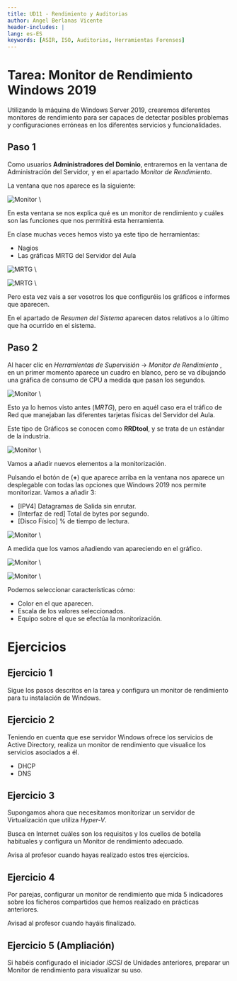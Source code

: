```yaml
---
title: UD11 - Rendimiento y Auditorias
author: Angel Berlanas Vicente
header-includes: |
lang: es-ES
keywords: [ASIR, ISO, Auditorias, Herramientas Forenses]
---
```


# Tarea: Monitor de Rendimiento Windows 2019

Utilizando la máquina de Windows Server 2019, crearemos diferentes monitores de rendimiento 
para ser capaces de detectar posibles problemas y configuraciones erróneas en los diferentes
servicios y funcionalidades.

## Paso 1

Como usuarios **Administradores del Dominio**, entraremos en la ventana de Administración del Servidor, y en 
el apartado _Monitor de Rendimiento_.

La ventana que nos aparece es la siguiente:

![Monitor](MonitorRendimiento_2019/MonitorRendimiento01.png)
\

En esta ventana se nos explica qué es un monitor de rendimiento y cuáles son las funciones que nos permitirá esta herramienta.

En clase muchas veces hemos visto ya este tipo de herramientas:

* Nagios
* Las gráficas MRTG del Servidor del Aula

![MRTG](MonitorRendimiento_2019/mrtg1.png)
\

![MRTG](MonitorRendimiento_2019/mrtg2.png)
\

Pero esta vez vais a ser vosotros los que configuréis los gráficos e informes que aparecen.

En el apartado de _Resumen del Sistema_ aparecen datos relativos a lo último que ha ocurrido en el sistema.

## Paso 2 

Al hacer clic en _Herramientas de Supervisión_ -> _Monitor de Rendimiento_ , en un primer momento aparece un cuadro en blanco, pero se va dibujando una gráfica de consumo de CPU a medida que pasan los segundos.

![Monitor](MonitorRendimiento_2019/MonitorRendimiento02.png)
\

Esto ya lo hemos visto antes (*MRTG*), pero en aquél caso era el tráfico de Red que manejaban las diferentes tarjetas físicas del Servidor del Aula.

Este tipo de Gráficos se conocen como **RRDtool**, y se trata de un estándar de la industria.

![Monitor](MonitorRendimiento_2019/RRDtool01.png)
\

Vamos a añadir nuevos elementos a la monitorización.

Pulsando el botón de (**+**) que aparece arriba en la ventana nos aparece un desplegable con todas las opciones que Windows 2019 nos permite monitorizar. Vamos a añadir 3:

* [IPV4] Datagramas de Salida sin enrutar.
* [Interfaz de red] Total de bytes por segundo.
* [Disco Físico] % de tiempo de lectura.

![Monitor](MonitorRendimiento_2019/MonitorRendimiento03.png)
\

A medida que los vamos añadiendo van apareciendo en el gráfico.

![Monitor](MonitorRendimiento_2019/MonitorRendimiento04.png)
\

![Monitor](MonitorRendimiento_2019/MonitorRendimiento05.png)
\

Podemos seleccionar características cómo:

* Color en el que aparecen.
* Escala de los valores seleccionados.
* Equipo sobre el que se efectúa la monitorización.

# Ejercicios 

## Ejercicio 1

Sigue los pasos descritos en la tarea y configura un monitor de rendimiento para tu instalación de Windows.

## Ejercicio 2

Teniendo en cuenta que ese servidor Windows ofrece los servicios de Active Directory, realiza un monitor de rendimiento que visualice los servicios asociados a él.

* DHCP
* DNS

## Ejercicio 3

Supongamos ahora que necesitamos monitorizar un servidor de Virtualización que utiliza *Hyper-V*.

Busca en Internet cuáles son los requisitos y los cuellos de botella habituales y configura un Monitor de rendimiento adecuado.

Avisa al profesor cuando hayas realizado estos tres ejercicios.

## Ejercicio 4

Por parejas, configurar un monitor de rendimiento que mida 5 indicadores sobre los ficheros compartidos que hemos realizado en prácticas anteriores.

Avisad al profesor cuando hayáis finalizado.

## Ejercicio 5 (Ampliación)

Si habéis configurado el iniciador *iSCSI* de Unidades anteriores, preparar un Monitor de rendimiento para visualizar su uso. 


